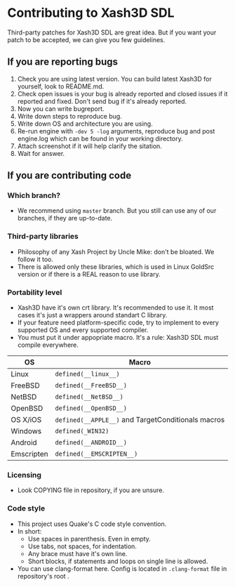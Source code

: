 # Contributing to Xash3D SDL

Third-party patches for Xash3D SDL are great idea. 
But if you want your patch to be accepted, we can give you few guidelines.

## If you are reporting bugs

1. Check you are using latest version. You can build latest Xash3D for yourself, look to README.md.
2. Check open issues is your bug is already reported and closed issues if it reported and fixed. Don't send bug if it's already reported.
3. Now you can write bugreport.
4. Write down steps to reproduce bug.
5. Write down OS and architecture you are using.
6. Re-run engine with `-dev 5 -log` arguments, reproduce bug and post engine.log which can be found in your working directory.
7. Attach screenshot if it will help clarify the sitation.
8. Wait for answer.

## If you are contributing code

### Which branch?

* We recommend using `master` branch. But you still can use any of our branches, if they are up-to-date.

### Third-party libraries

* Philosophy of any Xash Project by Uncle Mike: don't be bloated. We follow it too.
* There is allowed only these libraries, which is used in Linux GoldSrc version or if there is a REAL reason to use library.

### Portability level

* Xash3D have it's own crt library. It's recommended to use it. It most cases it's just a wrappers around standart C library.
* If your feature need platform-specific code, try to implement to every supported OS and every supported compiler.
* You must put it under appopriate macro. It's a rule: Xash3D SDL must compile everywhere.

| OS | Macro |
| -- | ----- |
| Linux | `defined(__linux__)` |
| FreeBSD | `defined(__FreeBSD__)` |
| NetBSD | `defined(__NetBSD__)` |
| OpenBSD | `defined(__OpenBSD__)` |
| OS X/iOS | `defined(__APPLE__)` and TargetConditionals macros |
| Windows | `defined(_WIN32)` |
| Android | `defined(__ANDROID__)` |
| Emscripten | `defined(__EMSCRIPTEN__)` |

### Licensing

* Look COPYING file in repository, if you are unsure.

### Code style

* This project uses Quake's C code style convention. 
* In short:
  * Use spaces in parenthesis. Even in empty.
  * Use tabs, not spaces, for indentation.
  * Any brace must have it's own line.
  * Short blocks, if statements and loops on single line is allowed.
* You can use clang-format here. Config is located in `.clang-format` file in repository's root .
